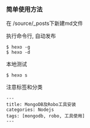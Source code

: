 ### 简单使用方法

在 /source/_posts下新建md文件

执行命令行, 自动发布
```
$ hexo -g
$ hexo -d
```
本地测试
```
$ hexo s
```

注意标签和分类
```
---
title: MongoDB及Robo工具安装
categories: Nodejs
tags: [mongodb, robo, 工具使用]
---
```